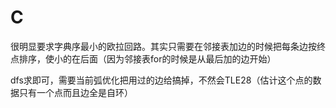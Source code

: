 # C

很明显要求字典序最小的欧拉回路。其实只需要在邻接表加边的时候把每条边按终点排序，使小的在后面（因为邻接表for的时候是从最后加的边开始）

dfs求即可，需要当前弧优化把用过的边给搞掉，不然会TLE28（估计这个点的数据只有一个点而且边全是自环）